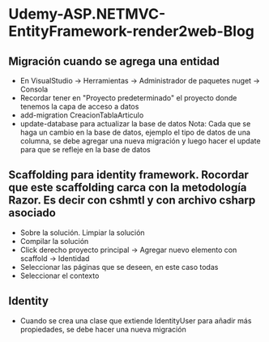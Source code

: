 # Udemy-ASP.NETMVC-EntityFramework-render2web-Blog


## Migración cuando se agrega una entidad

- En VisualStudio -> Herramientas -> Administrador de paquetes nuget -> Consola
- Recordar tener en "Proyecto predeterminado" el proyecto donde tenemos la capa de acceso a datos
- add-migration CreacionTablaArticulo
- update-database para actualizar la base de datos
Nota: Cada que se haga un cambio en la base de datos, ejemplo el tipo de datos de una columna, se debe agregar una nueva migración y luego hacer el update para que se refleje en la base de datos


## Scaffolding para identity framework. Rocordar que este scaffolding carca con la metodología Razor. Es decir con cshmtl y con archivo csharp asociado

- Sobre la solución. Limpiar la solución
- Compilar la solución
- Click derecho proyecto principal -> Agregar nuevo elemento con scaffold -> Identidad
- Seleccionar las páginas que se deseen, en este caso todas
- Seleccionar el contexto

## Identity

- Cuando se crea una clase que extiende IdentityUser para añadir más propiedades, se debe hacer una nueva migración 
